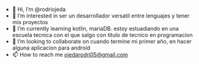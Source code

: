 - 👋 Hi, I’m @rodriojeda
- 👀 I’m interested in ser un desarrollador versatil entre lenguajes y tener mis proyectos
- 🌱 I’m currently learning kotlin, mariaDB. estoy estuadiando en una escuela tecnica con el que salgo con titulo de tecnico en programacion 
- 💞️ I’m looking to collaborate on cuando termine mi primer año, en hacer alguna aplicacion para android
- 📫 How to reach me ojedarodri05@gmail.com

<!---
rodriojeda/rodriojeda is a ✨ special ✨ repository because its `README.md` (this file) appears on your GitHub profile.
You can click the Preview link to take a look at your changes.
--->
